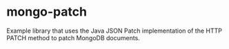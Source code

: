 # mongo-patch
Example library that uses the Java JSON Patch implementation of the HTTP PATCH method to patch MongoDB documents.
